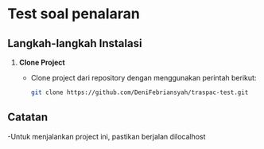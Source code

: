# Test soal penalaran

## Langkah-langkah Instalasi

1. **Clone Project**

    - Clone project dari repository dengan menggunakan perintah berikut:
        ```bash
        git clone https://github.com/DeniFebriansyah/traspac-test.git
        ```
## Catatan

-Untuk menjalankan project ini, pastikan berjalan dilocalhost